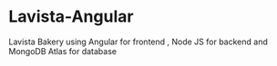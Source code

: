 # Lavista-Angular
Lavista Bakery using Angular for frontend , Node JS for backend and MongoDB Atlas for database
